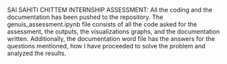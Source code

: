SAI SAHITI CHITTEM INTERNSHIP ASSESSMENT: 
All the coding and the documentation has been pushed to the repository. The genuis_assessment.ipynb file consists of all the code asked for the assessment, the outputs, the visualizations graphs, and the documentation written. Additionally, the documentation word file has the answers for the questions mentioned, how I have proceeded to solve the problem and analyzed the results.
